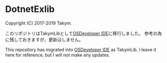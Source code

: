 # DotnetExlib
Copyright (C) 2017-2019 Takym.

このリポジトリはTakymLibとして[OSDeveloper IDE](https://github.com/Takym/OSDeveloper)に移行しました。
参考の為に残しておきますが、更新はしません。

This repository has migrated into [OSDeveloper IDE](https://github.com/Takym/OSDeveloper) as TakymLib.
I leave it here for reference, but I will not make any updates.
